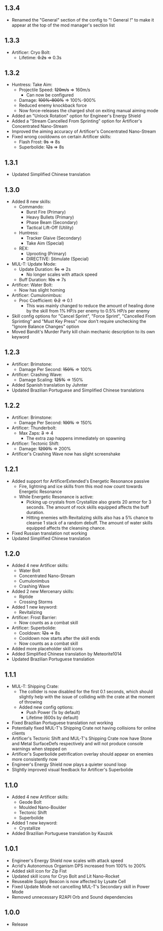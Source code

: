 ## 1.3.4
* Renamed the "General" section of the config to "! General !" to make it appear at the top of the mod manager's section list
## 1.3.3
* Artificer: Cryo Bolt:
	* Lifetime: ~~0.2s~~ ⇒ 0.3s
## 1.3.2
* Huntress: Take Aim:
	* Projectile Speed: ~~120m/s~~ ⇒ 160m/s
		* Can now be configured
	* Damage: ~~100%-800%~~ ⇒ 100%-900%
	* Reduced enemy knockback force
	* Now force-releases the charged shot on exiting manual aiming mode
* Added an "Unlock Rotation" option for Engineer's Energy Shield
* Added a "Stream Cancelled From Sprinting" option for Artificer's Concentrated Nano-Stream
* Improved the aiming accuracy of Artificer's Concentrated Nano-Stream
* Fixed wrong cooldowns on certain Artificer skills:
	* Flash Frost: ~~9s~~ ⇒ 8s
	* Superbolide: ~~12s~~ ⇒ 8s
## 1.3.1
* Updated Simplified Chinese translation
## 1.3.0
* Added 8 new skills:
	* Commando:
		* Burst Fire (Primary)
		* Heavy Bullets (Primary)
		* Phase Beam (Secondary)
		* Tactical Lift-Off (Utility)
	* Huntress:
		* Tracker Glaive (Secondary)
		* Take Aim (Special)
	* REX:
		* Uprooting (Primary)
		* DIRECTIVE: Stimulate (Special)
* MUL-T: Update Mode:
	* Update Duration: ~~5s~~ ⇒ 2s
		* No longer scales with attack speed
	* Buff Duration: ~~10s~~ ⇒ 7s
* Artificer: Water Bolt:
	* Now has slight homing
* Artificer: Cumulonimbus:
	* Proc Coefficient: ~~0.2~~ ⇒ 0.1
		* This was mainly changed to reduce the amount of healing done by the skill from 1% HP/s per enemy to 0.5% HP/s per enemy
* Skill config options for "Cancel Sprint", "Force Sprint", "Cancelled From Sprinting" and "Must Key Press" now don't require unchecking the "Ignore Balance Changes" option
* Moved Bandit's Murder Party kill chain mechanic description to its own keyword
## 1.2.3
* Artificer: Brimstone:
	* Damage Per Second: ~~150%~~ ⇒ 100%
* Artificer: Crashing Wave:
	* Damage Scaling: ~~125%~~ ⇒ 150%
* Added Spanish translation by Juhnter
* Updated Brazilian Portuguese and Simplified Chinese translations
## 1.2.2
* Artificer: Brimstone:
	* Damage Per Second: ~~100%~~ ⇒ 150%
* Artificer: Thunderbolt:
	* Max Zaps: ~~3~~ ⇒ 4
		* The extra zap happens immediately on spawning
* Artificer: Tectonic Shift:
	* Damage: ~~1200%~~ ⇒ 200%
* Artificer's Crashing Wave now has slight screenshake
## 1.2.1
* Added support for ArtificerExtended's Energetic Resonance passive
	* Fire, lightning and ice skills from this mod now count towards Energetic Resonance
	* While Energetic Resonance is active:
		* Picking up crystals from Crystallize also grants 20 armor for 3 seconds. The amount of rock skills equipped affects the buff duration.
		* Hitting enemies with Revitalizing skills also has a 5% chance to cleanse 1 stack of a random debuff. The amount of water skills equipped affects the cleansing chance.
* Fixed Russian translation not working
* Updated Simplified Chinese translation
## 1.2.0
* Added 4 new Artificer skills:
	* Water Bolt
	* Concentrated Nano-Stream
	* Cumulonimbus
	* Crashing Wave
* Added 2 new Mercenary skills:
	* Riptide
	* Crossing Storms
* Added 1 new keyword:
	* Revitalizing
* Artificer: Frost Barrier:
	* Now counts as a combat skill
* Artificer: Superbolide:
	* Cooldown: ~~12s~~ ⇒ 8s
	* Cooldown now starts after the skill ends
	* Now counts as a combat skill
* Added more placeholder skill icons
* Added Simplified Chinese translation by Meteorite1014
* Updated Brazilian Portuguese translation
## 1.1.1
* MUL-T: Shipping Crate:
	* The collider is now disabled for the first 0.1 seconds, which should slightly help with the issue of colliding with the crate at the moment of throwing
	* Added new config options:
		* Push Power (1x by default)
		* Lifetime (600s by default)
* Fixed Brazilian Portuguese translation not working
* Potentially fixed MUL-T's Shipping Crate not having collisions for online clients
* Artificer's Tectonic Shift and MUL-T's Shipping Crate now have Stone and Metal SurfaceDefs respectively and will not produce console warnings when stepped on
* Artificer's Superbolide petrification overlay should appear on enemies more consistently now
* Engineer's Energy Shield now plays a quieter sound loop
* Slightly improved visual feedback for Artificer's Superbolide
## 1.1.0
* Added 4 new Artificer skills:
	* Geode Bolt
	* Moulded Nano-Boulder
	* Tectonic Shift
	* Superbolide
* Added 1 new keyword:
	* Crystallize
* Added Brazilian Portuguese translation by Kauzok
## 1.0.1
* Engineer's Energy Shield now scales with attack speed
* Acrid's Autonomous Organism DPS increased from 100% to 200%
* Added skill icon for Zip Fist
* Updated skill icons for Cryo Bolt and Lit Nano-Rocket
* Reuseable Supply Beacon is now affected by Lysate Cell
* Fixed Update Mode not cancelling MUL-T's Secondary skill in Power Mode
* Removed unnecessary R2API Orb and Sound dependencies
## 1.0.0
* Release
